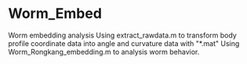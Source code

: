 # Worm_Embed
Worm embedding analysis
Using extract_rawdata.m to transform body profile coordinate data into angle and curvature data with "*.mat"
Using Worm_Rongkang_embedding.m to analysis worm behavior.